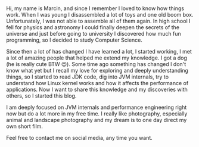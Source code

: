 # 


Hi, my name is Marcin, and since I remember I loved to know how things work. When I was young I
disassembled a lot of toys and one old boom box. Unfortunately, I was not able to assemble all
of them again. In high school I fell for physics and astronomy I could finally deepen the secrets of
the universe and just before going to university I discovered how much fun programming, so I decided to
study Computer Science.

Since then a lot of has changed I have learned a lot, I started working, I met a lot of amazing people
that helped me extend my knowledge. I got a dog (he is really cute BTW 😉). Some time ago something has changed I don't
know what yet but I recall my love for exploring and deeply understanding things, so I started to read JDK code, dig into
JVM internals, try to understand how Linux kernel works and how it affects the performance of applications. Now I want to
share this knowledge and my discoveries with others, so I started this blog.

I am deeply focused on JVM internals and performance engineering right now but do a lot more in my free time. I really
like photography, especially animal and landscape photography and my dream is to one day direct my own short film.

Feel free to contact me on social media, any time you want.
